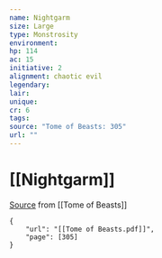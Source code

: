 ```yaml
---
name: Nightgarm
size: Large
type: Monstrosity
environment: 
hp: 114
ac: 15
initiative: 2
alignment: chaotic evil
legendary: 
lair: 
unique: 
cr: 6
tags: 
source: "Tome of Beasts: 305"
url: ""
---
```

# [[Nightgarm]]

[Source](zotero://open-pdf/library/items/ULEQWHJM?page=305) from [[Tome of Beasts]]

```pdf
{
	"url": "[[Tome of Beasts.pdf]]",
	"page": [305]
}
```

